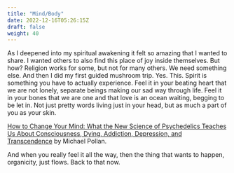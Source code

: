 ```yaml
---
title: "Mind/Body"
date: 2022-12-16T05:26:15Z
draft: false
weight: 40
---
```

As I deepened into my spiritual awakening it felt so amazing that I wanted to share.  I wanted others to also find this place of joy inside themselves. But how? Religion works for some, but not for many others. We need something else.  And then I did my first guided mushroom trip. Yes. This.  Spirit is something you have to actually experience.  Feel it in your beating heart that we are not lonely, separate beings making our sad way through life. Feel it in your bones that we are one and that love is an ocean waiting, begging to be let in. Not just pretty words living just in your head, but as much a part of you as your skin.

[How to Change Your Mind: What the New Science of Psychedelics Teaches Us About Consciousness, Dying, Addiction, Depression, and Transcendence](https://en.wikipedia.org/wiki/How_to_Change_Your_Mind) by  Michael Pollan.

And when you really feel it all the way, then the thing that wants to happen, organicity, just flows. Back to that now.
 
